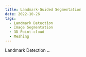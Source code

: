 ```yaml
---
title: Landmark-Guided Segmentation
date: 2022-10-26
tags:
  - Landmark Detection
  - Image Segmentation
  - 3D Point-cloud
  - Meshing
---
```


Landmark Detection ...

<!--more-->

